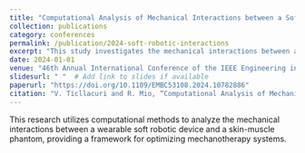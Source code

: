 ```yaml
---
title: "Computational Analysis of Mechanical Interactions between a Soft Robotic Device and a Skin-Muscle Phantom for Mechanotherapy"
collection: publications
category: conferences
permalink: /publication/2024-soft-robotic-interactions
excerpt: "This study investigates the mechanical interactions between a soft robotic device and a skin-muscle phantom using computational methods."
date: 2024-01-01
venue: "46th Annual International Conference of the IEEE Engineering in Medicine and Biology Society (EMBC), Orlando, FL, USA"
slidesurl: " "  # Add link to slides if available
paperurl: "https://doi.org/10.1109/EMBC53108.2024.10782886"
citation: "V. Ticllacuri and R. Mio, “Computational Analysis of Mechanical Interactions between a Soft Robotic Device and a Skin-Muscle Phantom for Mechanotherapy,” 2024 46th Annual International Conference of the IEEE Engineering in Medicine and Biology Society (EMBC), Orlando, FL, USA, 2024, pp. 1-4, doi: 10.1109/EMBC53108.2024.10782886."
---
```

This research utilizes computational methods to analyze the mechanical interactions between a wearable soft robotic device and a skin-muscle phantom, providing a framework for optimizing mechanotherapy systems.